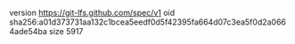 version https://git-lfs.github.com/spec/v1
oid sha256:a01d373731aa132c1bcea5eedf0d5f42395fa664d07c3ea5f0d2a0664ade54ba
size 5917
